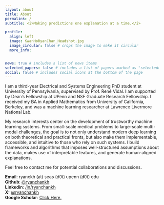 ```yaml
---
layout: about
title: About
permalink: /
subtitle: <i>Making predictions one explanation at a time.</i>

profile:
  align: left
  image: KwanHoRyanChan_Headshot.jpg
  image_circular: false # crops the image to make it circular
  more_info:


news: true # includes a list of news items
selected_papers: false # includes a list of papers marked as "selected={true}"
social: false # includes social icons at the bottom of the page
---
```


I am a third-year Electrical and Systems Engineering PhD student at University of Pennsylvania, supervised by Prof. René Vidal. I am supported by Dean’s Fellowship at UPenn and NSF Graduate Research Fellowship. I received my BA in Applied Mathematics from University of California, Berkeley, and was a machine learning researcher at Lawrence Livermore National Lab. 

My research interests center on the development of trustworthy machine learning systems. From small-scale medical problems to large-scale multi-modal challenges, the goal is to not only understand modern deep learning on both theoretical and practical fronts, but also make them implementable, accessible, and intuitive to those who rely on such systems. I build frameworks and algorithms that imposes well-structured assumptions about the data, makes use of interpretable features, and generate human-aligned explanations. 

Feel free to contact me for potential collaborations and discussions. 

**Email**: ryanckh (at) seas (d0t) upenn (d0t) edu<br>
**Github**: <a href="https://www.github.com/ryanchankh">@ryanchankh</a> <br>
**Linkedin**: <a href="https://www.linkedin.com/in/ryanchankh">/in/ryanchankh</a> <br>
**X:** <a href="https://twitter.com/ryanchankh">@ryanchankh</a> <br>
**Google Scholar**: <a href="https://scholar.google.com/citations?user=DBXWBqcAAAAJ&hl=en">Click Here.</a><br>